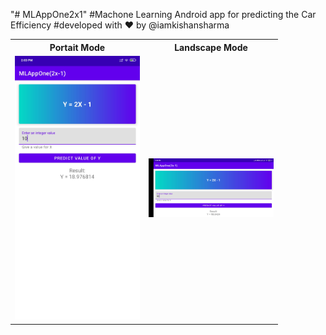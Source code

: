 "# MLAppOne2x1" 
#Machone Learning Android app for predicting the Car Efficiency 
#developed with ❤️ by @iamkishansharma

<table style="width:100%; align:center;" >
  <tr>
    <th>Portait Mode</th>
    <th>Landscape Mode</th>
  </tr>
  <tr>
    <td><img alt="Portrait" src="https://raw.githubusercontent.com/iamkishansharma/my-project-screenshots/main/MLAppOne%20-2.jpg" width="200px"/></td>
    <td><img alt="Landscape" src="https://raw.githubusercontent.com/iamkishansharma/my-project-screenshots/main/MLAppOne-1.jpg" width="200px"/></td>
</table>
